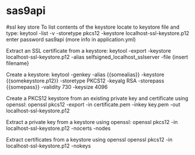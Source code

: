 # sas9api


#ssl key store
To list contents of the keystore locate to keystore file and type:
    keytool -list -v -storetype pkcs12 -keystore localhost-ssl-keystore.p12
    enter password sas9api (more info in application.yml)
   
Extract an SSL certificate from a keystore:
   keytool -export -keystore localhost-ssl-keystore.p12 -alias selfsigned_localhost_sslserver -file {insert filename}

Create a keystore:
    keytool -genkey -alias {{somealias}} -keystore {{somekeystore.p12}} -storetype PKCS12 -keyalg RSA -storepass {{somepass}} -validity 730 -keysize 4096

Create a PKCS12 keystore from an existing private key and certificate using openssl:
   openssl pkcs12 -export -in certificate.pem -inkey key.pem -out localhost-ssl-keystore.p12
   
Extract a private key from a keystore using openssl:
   openssl pkcs12 -in localhost-ssl-keystore.p12 -nocerts -nodes
   
Extract certificates from a keystore using openssl
   openssl pkcs12 -in localhost-ssl-keystore.p12 -nokeys
   
